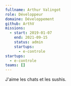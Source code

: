 ```yaml
---
fullname: Arthur Valingot
role: Développeur
domaine: Développement
github: ArthV
missions:
  - start: 2019-01-07
    end: 2021-09-15
    status: admin
    startups:
      - e-controle
startups:
  - e-controle
teams: []
---
```

J'aime les chats et les sushis.
